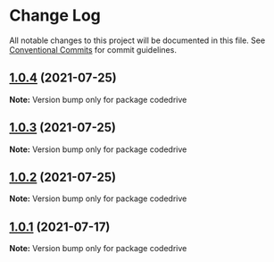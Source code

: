# Change Log

All notable changes to this project will be documented in this file.
See [Conventional Commits](https://conventionalcommits.org) for commit guidelines.

## [1.0.4](https://github.com/smitcode/codedrive/compare/v1.0.3...v1.0.4) (2021-07-25)

**Note:** Version bump only for package codedrive





## [1.0.3](https://github.com/smitcode/codedrive/compare/v2.0.5...v1.0.3) (2021-07-25)

**Note:** Version bump only for package codedrive





## [1.0.2](https://github.com/smitcode/codedrive/compare/v2.0.5...v1.0.2) (2021-07-25)

**Note:** Version bump only for package codedrive





## [1.0.1](https://github.com/smitcode/codedrive/compare/v2.0.2...v1.0.1) (2021-07-17)

**Note:** Version bump only for package codedrive
